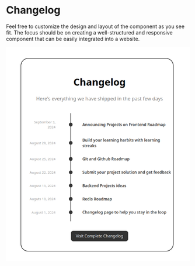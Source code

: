 # Changelog

Feel free to customize the design and layout of the component as you see fit. The focus should be on creating a well-structured and responsive component that can be easily integrated into a website.


<img src="../assets/changelog.png" />